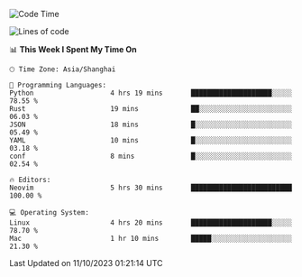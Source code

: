 <!--START_SECTION:waka-->
![Code Time](http://img.shields.io/badge/Code%20Time-1%2C631%20hrs%2043%20mins-blue)

![Lines of code](https://img.shields.io/badge/From%20Hello%20World%20I%27ve%20Written-287.8%20thousand%20lines%20of%20code-blue)

📊 **This Week I Spent My Time On** 

```text
🕑︎ Time Zone: Asia/Shanghai

💬 Programming Languages: 
Python                   4 hrs 19 mins       ████████████████████░░░░░   78.55 % 
Rust                     19 mins             ██░░░░░░░░░░░░░░░░░░░░░░░   06.03 % 
JSON                     18 mins             █░░░░░░░░░░░░░░░░░░░░░░░░   05.49 % 
YAML                     10 mins             █░░░░░░░░░░░░░░░░░░░░░░░░   03.18 % 
conf                     8 mins              █░░░░░░░░░░░░░░░░░░░░░░░░   02.54 % 

🔥 Editors: 
Neovim                   5 hrs 30 mins       █████████████████████████   100.00 % 

💻 Operating System: 
Linux                    4 hrs 20 mins       ████████████████████░░░░░   78.70 % 
Mac                      1 hr 10 mins        █████░░░░░░░░░░░░░░░░░░░░   21.30 % 
```


 Last Updated on 11/10/2023 01:21:14 UTC
<!--END_SECTION:waka-->
